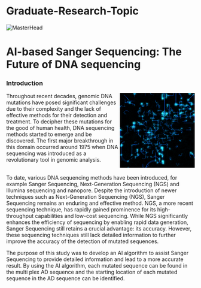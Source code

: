 # Graduate-Research-Topic
![MasterHead](https://media.wired.com/photos/5c8eb81c4950d24718d6da74/master/w_1920,c_limit/Backchannel-Fables-and-Futures-175998170.gif)
<h1 align="left">AI-based Sanger Sequencing: The Future of DNA sequencing</h1>
<h3 align="left">Introduction</h3>
<img align="right" alt="Coding" width="200" src="https://github.com/jackleong23/jackleong23/blob/main/AI%20hif.gif">
Throughout recent decades, genomic DNA mutations have posed significant challenges due to their complexity and the lack of effective methods for their detection and treatment. To decipher these mutations for the good of human health, DNA sequencing methods started to emerge and be discovered. The first major breakthrough in this domain occurred around 1975 when DNA sequencing was introduced as a revolutionary tool in genomic analysis.<br /><br />

To date, various DNA sequencing methods have been introduced, for example Sanger Sequencing, Next-Generation Sequencing (NGS) and Illumina sequencing and nanopore. Despite the introduction of newer techniques such as Next-Generation Sequencing (NGS), Sanger Sequencing remains an enduring and effective method. NGS, a more recent sequencing technique, has rapidly gained prominence for its high-throughput capabilities and low-cost sequencing. While NGS significantly enhances the efficiency of sequencing by enabling rapid data generation, Sanger Sequencing still retains a crucial advantage: its accuracy. However, these sequencing techniques still lack detailed information to further improve the accuracy of the detection of mutated sequences.

The purpose of this study was to develop an AI algorithm to assist Sanger Sequencing to provide detailed information and lead to a more accurate result. By using the AI algorithm, each mutated sequence can be found in the multi plex AD sequence and the starting location of each mutated sequence in the AD sequence can be identified.

